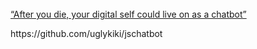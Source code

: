 <br>
<a href="https://docs.google.com/document/d/1imZGp4msi_cDDIkX1jNk5Wtqb7nEATedzRNtmXpcARA/edit?ts=5c021426#"> “After you die, your digital self could live on as a chatbot”</a>
<br>
<p>https://github.com/uglykiki/jschatbot</p>
